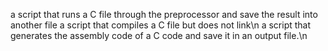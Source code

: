  a script that runs a C file through the preprocessor and save the result into another file
 a script that compiles a C file but does not link\n 
a script that generates the assembly code of a C code and save it in an output file.\n
